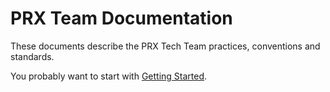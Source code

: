 PRX Team Documentation
==========================

These documents describe the PRX Tech Team practices, conventions and standards.

You probably want to start with [Getting Started](Getting-Started.md).
